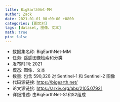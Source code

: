 ```yaml
---
title: BigEarthNet-MM
author: Zack
date: 2021-01-01 00:00:00 +0800
categories: [图文对]
tags: [dataset, 图像、文本]
math: true
pin: false
---
```

- 数据集名称: BigEarthNet-MM
- 任务: 遥感图像检索和分类
- 发布时间: 2021
- 模态: 图像、文本
- 数量: 包含 590,326 对 Sentinel-1 和 Sentinel-2 图像
- 代码源链接: https://bigearth.net/
- 论文源链接: https://arxiv.org/abs/2105.07921
- 详细描述: 由BigEarthNet-S1和S2组成
